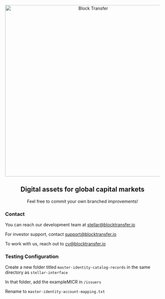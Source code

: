 <div align="center">
<a href="https://www.blocktransfer.io"><img alt="Block Transfer" src="https://www.blocktransfer.io/hosted/images/39/3e0a939c35424d9a5b392a10a08e28/BT_GH.png" width="558" /></a>
<br/>
<h2>Digital assets for global capital markets</h2>
Feel free to commit your own branched improvements!
</div>

<div align="left">
  <h3>Contact</h3>
  
  You can reach our development team at stellar@blocktransfer.io
  
  For investor support, contact support@blocktransfer.io
  
  To work with us, reach out to cv@blocktransfer.io
  
  
</div>


<div align="left">
  <h3>Testing Configuration</h3>

Create a new folder titled ``master-identity-catalog-records`` in the same directory as ``stellar-interface``

In that folder, add the exampleMICR in ``/issuers``

Rename to ``master-identity-account-mapping.txt``
